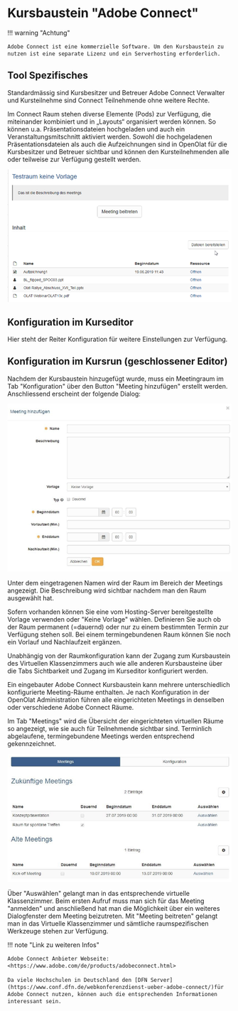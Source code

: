 # Kursbaustein "Adobe Connect"

!!! warning "Achtung"

    Adobe Connect ist eine kommerzielle Software. Um den Kursbaustein zu nutzen ist eine separate Lizenz und ein Serverhosting erforderlich.



## Tool Spezifisches

Standardmässig sind Kursbesitzer und Betreuer Adobe Connect Verwalter und
Kursteilnehme sind Connect Teilnehmende ohne weitere Rechte.

Im Connect Raum stehen diverse Elemente (Pods) zur Verfügung, die miteinander
kombiniert und in „Layouts“ organisiert werden können. So können u.a.
Präsentationsdateien hochgeladen und auch ein Veranstaltungsmitschnitt
aktiviert werden. Sowohl die hochgeladenen Präsentationsdateien als auch die
Aufzeichnungen sind in OpenOlat für die Kursbesitzer und Betreuer sichtbar und
können den Kursteilnehmenden alle oder teilweise zur Verfügung gestellt
werden.

![connect_aufzeichnung.png](assets/connect_aufzeichnung.png)  
## Konfiguration im Kurseditor

Hier steht der Reiter Konfiguration für weitere Einstellungen zur Verfügung. 

## Konfiguration im Kursrun (geschlossener Editor)

Nachdem der Kursbaustein hinzugefügt wurde, muss ein Meetingraum im Tab
"Konfiguration" über den Button "Meeting hinzufügen" erstellt werden.
Anschliessend erscheint der folgende Dialog:

![connect_meeting_hinzufugen.png](assets/connect_meeting_hinzufuegen.jpg)

Unter dem eingetragenen Namen wird der Raum im Bereich der Meetings angezeigt.
Die Beschreibung wird sichtbar nachdem man den Raum ausgewählt hat.

Sofern vorhanden können Sie eine vom Hosting-Server bereitgestellte Vorlage
verwenden oder "Keine Vorlage" wählen. Definieren Sie auch ob der Raum
permanent (=dauernd) oder nur zu einem bestimmten Termin zur Verfügung stehen
soll. Bei einem termingebundenen Raum können Sie noch ein Vorlauf und
Nachlaufzeit ergänzen.

Unabhängig von der Raumkonfiguration kann der Zugang zum Kursbaustein des
Virtuellen Klassenzimmers auch wie alle anderen Kursbausteine über  die Tabs
Sichtbarkeit und Zugang im Kurseditor konfiguriert werden.

Ein eingebauter Adobe Connect Kursbaustein kann mehrere unterschiedlich
konfigurierte Meeting-Räume enthalten. Je nach Konfiguration in der OpenOlat
Administration führen alle eingerichteten Meetings in denselben oder
verschiedene Adobe Connect Räume.

Im Tab "Meetings" wird die Übersicht der eingerichteten virtuellen Räume so
angezeigt, wie sie auch für Teilnehmende sichtbar sind. Terminlich
abgelaufene, termingebundene Meetings werden entsprechend gekennzeichnet.

![connect_meetings.png](assets/connect_meetings.jpg)

Über "Auswählen" gelangt man in das entsprechende virtuelle Klassenzimmer.
Beim ersten Aufruf muss man sich für das Meeting "anmelden" und anschließend
hat man die Möglichkeit über ein weiteres Dialogfenster dem Meeting
beizutreten. Mit "Meeting beitreten" gelangt man in das Virtuelle
Klassenzimmer und sämtliche raumspezifischen Werkzeuge stehen zur Verfügung.  
  
!!! note "Link zu weiteren Infos"

    Adobe Connect Anbieter Webseite: <https://www.adobe.com/de/products/adobeconnect.html>

    Da viele Hochschulen in Deutschland den [DFN Server](https://www.conf.dfn.de/webkonferenzdienst-ueber-adobe-connect/)für Adobe Connect nutzen, können auch die entsprechenden Informationen interessant sein.

